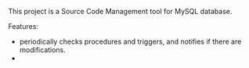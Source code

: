 This project is a Source Code Management tool for MySQL database.

Features:
 - periodically checks procedures and triggers, and notifies if there are modifications.
 - 